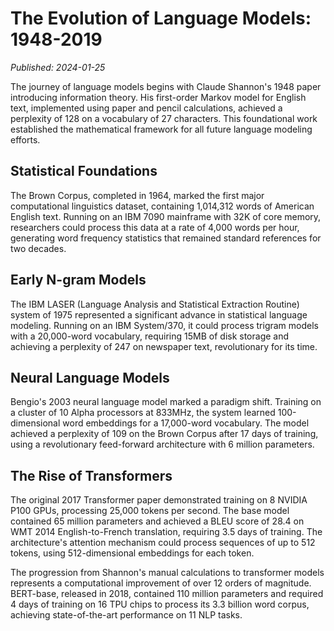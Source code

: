 # The Evolution of Language Models: 1948-2019

*Published: 2024-01-25*

The journey of language models begins with Claude Shannon's 1948 paper introducing information theory. His first-order Markov model for English text, implemented using paper and pencil calculations, achieved a perplexity of 128 on a vocabulary of 27 characters. This foundational work established the mathematical framework for all future language modeling efforts.

## Statistical Foundations

The Brown Corpus, completed in 1964, marked the first major computational linguistics dataset, containing 1,014,312 words of American English text. Running on an IBM 7090 mainframe with 32K of core memory, researchers could process this data at a rate of 4,000 words per hour, generating word frequency statistics that remained standard references for two decades.

## Early N-gram Models

The IBM LASER (Language Analysis and Statistical Extraction Routine) system of 1975 represented a significant advance in statistical language modeling. Running on an IBM System/370, it could process trigram models with a 20,000-word vocabulary, requiring 15MB of disk storage and achieving a perplexity of 247 on newspaper text, revolutionary for its time.

## Neural Language Models

Bengio's 2003 neural language model marked a paradigm shift. Training on a cluster of 10 Alpha processors at 833MHz, the system learned 100-dimensional word embeddings for a 17,000-word vocabulary. The model achieved a perplexity of 109 on the Brown Corpus after 17 days of training, using a revolutionary feed-forward architecture with 6 million parameters.

## The Rise of Transformers

The original 2017 Transformer paper demonstrated training on 8 NVIDIA P100 GPUs, processing 25,000 tokens per second. The base model contained 65 million parameters and achieved a BLEU score of 28.4 on WMT 2014 English-to-French translation, requiring 3.5 days of training. The architecture's attention mechanism could process sequences of up to 512 tokens, using 512-dimensional embeddings for each token.

The progression from Shannon's manual calculations to transformer models represents a computational improvement of over 12 orders of magnitude. BERT-base, released in 2018, contained 110 million parameters and required 4 days of training on 16 TPU chips to process its 3.3 billion word corpus, achieving state-of-the-art performance on 11 NLP tasks. 